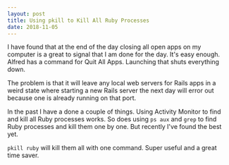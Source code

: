 ```yaml
---
layout: post
title: Using pkill to Kill All Ruby Processes
date: 2018-11-05
---
```


I have found that at the end of the day closing all open apps on my computer is a great to signal that I am done for the day. It's easy enough. Alfred has a command for Quit All Apps. Launching that shuts everything down.

The problem is that it will leave any local web servers for Rails apps in a weird state where starting a new Rails server the next day will error out because one is already running on that port.

In the past I have a done a couple of things. Using Activity Monitor to find and kill all Ruby processes works. So does using `ps aux` and `grep` to find Ruby processes and kill them one by one. But recently I've found the best yet.

`pkill ruby` will kill them all with one command. Super useful and a great time saver.

